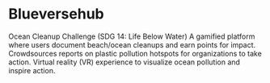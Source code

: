 # Blueversehub
Ocean Cleanup Challenge (SDG 14: Life Below Water)  A gamified platform where users document beach/ocean cleanups and earn points for impact.  Crowdsources reports on plastic pollution hotspots for organizations to take action.  Virtual reality (VR) experience to visualize ocean pollution and inspire action.
